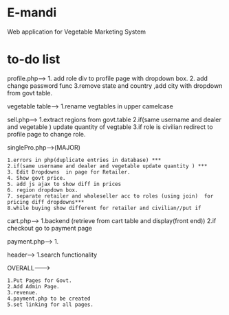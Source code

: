 # E-mandi
Web application for Vegetable Marketing System



# to-do list

profile.php-->
	1. add role div to profile page with dropdown box.
	2. add change password func
	3.remove state and country ,add city with dropdown from govt table.

vegetable table-->
	1.rename vegtables in upper camelcase

sell.php-->
	1.extract regions from govt.table
	2.if(same username and dealer and vegetable )
		update quantity of vegtable
	3.if role is civilian redirect to profile page to change role.


singlePro.php-->(MAJOR)

	1.errors in php(duplicate entries in database) ***
	2.if(same username and dealer and vegetable update quantity ) ***
	3. Edit Dropdowns  in page for Retailer.
	4. Show govt price.
	5. add js ajax to show diff in prices
	6. region dropdown box.
	7. separate retailer and wholeseller acc to roles (using join)  for pricing diff dropdowns***
	8.while buying show different for retailer and civilian//put if


cart.php-->
	1.backend (retrieve from cart table and display(front end))
	2.if checkout go to payment page

payment.php-->
	1.




header-->
	1.search functionality 




OVERALL--->

	1.Put Pages for Govt.
	2.Add Admin Page.
	3.revenue.
	4.payment.php to be created
	5.set linking for all pages.



